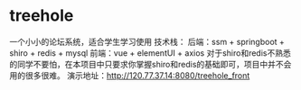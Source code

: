 # treehole
一个小小的论坛系统，适合学生学习使用
技术栈：
  后端：ssm + springboot + shiro + redis + mysql
  前端：vue + elementUI + axios
对于shiro和redis不熟悉的同学不要怕，在本项目中只要求你掌握shiro和redis的基础即可，项目中并不会用的很多很难。
演示地址：http://120.77.37.14:8080/treehole_front
